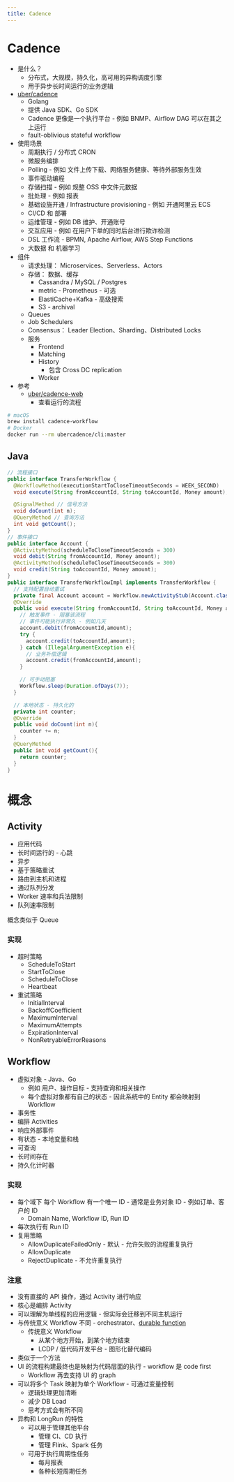 ```yaml
---
title: Cadence
---
```


# Cadence

- 是什么？
  - 分布式，大规模，持久化，高可用的异构调度引擎
  - 用于异步长时间运行的业务逻辑
- [uber/cadence](https://github.com/uber/cadence)
  - Golang
  - 提供 Java SDK、Go SDK
  - Cadence 更像是一个执行平台 - 例如 BNMP、Airflow DAG 可以在其之上运行
  - fault-oblivious stateful workflow
- 使用场景
  - 周期执行 / 分布式 CRON
  - 微服务编排
  - Polling - 例如 文件上传下载、网络服务健康、等待外部服务生效
  - 事件驱动编程
  - 存储扫描 - 例如 规整 OSS 中文件元数据
  - 批处理 - 例如 报表
  - 基础设施开通 / Infrastructure provisioning - 例如 开通阿里云 ECS
  - CI/CD 和 部署
  - 运维管理 - 例如 DB 维护、开通账号
  - 交互应用 - 例如 在用户下单的同时后台进行欺诈检测
  - DSL 工作流 - BPMN, Apache Airflow, AWS Step Functions
  - 大数据 和 机器学习
- 组件
  - 请求处理： Microservices、Serverless、Actors
  - 存储： 数据、缓存
    - Cassandra / MySQL / Postgres
    - metric - Prometheus - 可选
    - ElastiCache+Kafka - 高级搜索
    - S3 - archival
  - Queues
  - Job Schedulers
  - Consensus： Leader Election、Sharding、Distributed Locks
  - 服务
    - Frontend
    - Matching
    - History
      - 包含 Cross DC replication
    - Worker
- 参考
  - [uber/cadence-web](https://github.com/uber/cadence-web)
    - 查看运行的流程

```bash
# macOS
brew install cadence-workflow
# Docker
docker run --rm ubercadence/cli:master
```

## Java
```java
// 流程接口
public interface TransferWorkflow {
  @WorkflowMethod(executionStartToCloseTimeoutSeconds = WEEK_SECOND)
  void execute(String fromAccountId, String toAccountId, Money amount);

  @SignalMethod // 信号方法
  void doCount(int n);
  @QueryMethod // 查询方法
  int void getCount();
}
// 事件接口
public interface Account {
  @ActivityMethod(scheduleToCloseTimeoutSeconds = 300)
  void debit(String fromAccountId, Money amount);
  @ActivityMethod(scheduleToCloseTimeoutSeconds = 300)
  void credit(String toAccountId, Money amount);
}
public interface TransferWorkflowImpl implements TransferWorkflow {
  // 支持配置自动重试
  private final Account account = Workflow.newActivityStub(Account.class);
  @Override
  public void execute(String fromAccountId, String toAccountId, Money amount){
    // 触发事件 - 阻塞该流程
    // 事件可能执行非常久 - 例如几天
    account.debit(fromAccountId,amount);
    try {
      account.credit(toAccountId,amount);
    } catch (IllegalArgumentException e){
      // 业务补偿逻辑
      account.credit(fromAccountId,amount);
    }

    // 可手动阻塞
    Workflow.sleep(Duration.ofDays(7));
  }

  // 本地状态 - 持久化的
  private int counter;
  @Override
  public void doCount(int n){
    counter += n;
  }
  @QueryMethod
  public int void getCount(){
    return counter;
  }
}
```

# 概念

## Activity

- 应用代码
- 长时间运行的 - 心跳
- 异步
- 基于策略重试
- 路由到主机和进程
- 通过队列分发
- Worker 速率和兵法限制
- 队列速率限制

概念类似于 Queue

### 实现

- 超时策略
  - ScheduleToStart
  - StartToClose
  - ScheduleToClose
  - Heartbeat
- 重试策略
  - InitialInterval
  - BackoffCoefficient
  - MaximumInterval
  - MaximumAttempts
  - ExpirationInterval
  - NonRetryableErrorReasons

## Workflow

- 虚拟对象 - Java、Go
  - 例如 用户、操作目标 - 支持查询和相关操作
  - 每个虚拟对象都有自己的状态 - 因此系统中的 Entity 都会映射到 Workflow
- 事务性
- 编排 Activities
- 响应外部事件
- 有状态 - 本地变量和栈
- 可查询
- 长时间存在
- 持久化计时器

### 实现

- 每个域下 每个 Workflow 有一个唯一 ID - 通常是业务对象 ID - 例如订单、客户的 ID
  - Domain Name, Workflow ID, Run ID
- 每次执行有 Run ID
- 复用策略
  - AllowDuplicateFailedOnly - 默认 - 允许失败的流程重复执行
  - AllowDuplicate
  - RejectDuplicate - 不允许重复执行

### 注意

- 没有直接的 API 操作，通过 Activity 进行响应
- 核心是编排 Activity
- 可以理解为单线程的应用逻辑 - 但实际会迁移到不同主机运行
- 与传统意义 Workflow 不同 - orchestrator、[durable function](https://docs.microsoft.com/en-us/azure/azure-functions/durable/durable-functions-overview)
  - 传统意义 Workflow
    - 从某个地方开始，到某个地方结束
    - LCDP / 低代码开发平台 - 图形化替代编码
- 类似于一个方法
- UI 的流程构建最终也是映射为代码层面的执行 - workflow 是 code first
  - Workflow 再去支持 UI 的 graph
- 可以将多个 Task 映射为单个 Workflow - 可通过变量控制
  - 逻辑处理更加清晰
  - 减少 DB Load
  - 思考方式会有所不同
- 异构和 LongRun 的特性
  - 可以用于管理其他平台
    - 管理 CI、CD 执行
    - 管理 Flink、Spark 任务
  - 可用于执行周期性任务
    - 每月报表
    - 各种长短周期任务
